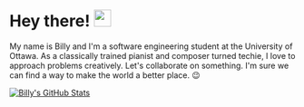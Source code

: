 # Hey there! <img src="https://raw.githubusercontent.com/MartinHeinz/MartinHeinz/master/wave.gif" width="30px">

My name is Billy and I'm a software engineering student at the University of Ottawa. As a classically trained pianist and composer turned techie, I love to approach problems creatively. Let's collaborate on something. I'm sure we can find a way to make the world a better place. 😉

<a href="https://github.com/BillyBolton/BillyBolton">
  <img align="center" src="https://github-readme-stats.vercel.app/api?username=BillyBolton&show_icons=true&line_height=27&count_private=true&title_color=ffffff&text_color=c9cacc&icon_color=2bbc8a&bg_color=1d1f21" alt="Billy's GitHub Stats" />
</a>


